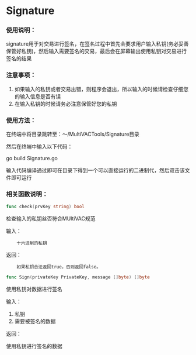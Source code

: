# Signature

### 使用说明：

signature用于对交易进行签名，在签名过程中首先会要求用户输入私钥(务必妥善保管好私钥)，然后输入需要签名的交易，最后会在屏幕输出使用私钥对交易进行签名的结果

### 注意事项：

1. 如果输入的私钥或者交易出错，则程序会退出，所以输入的时候请检查仔细您的输入信息是否有误
2. 在输入私钥的时候请务必注意保管好您的私钥

### 使用方法：

在终端中将目录跳转至：～/MultiVACTools/Signature目录

然后在终端中输入以下代码：

go build Signature.go 

输入代码编译通过即可在目录下得到一个可以直接运行的二进制代，然后双击该文件即可运行

### 相关函数说明：

```go
func check(prvKey string) bool
```

检查输入的私钥丝否符合MUltiVAC规范

输入：

```
	十六进制的私钥
```

返回：

```
	如果私钥合法返回true，否则返回false。
```

```go
func Sign(privateKey PrivateKey, message []byte) []byte
```

使用私钥对数据进行签名

输入：

1. 私钥
2. 需要被签名的数据

返回：

   使用私钥进行签名的数据

